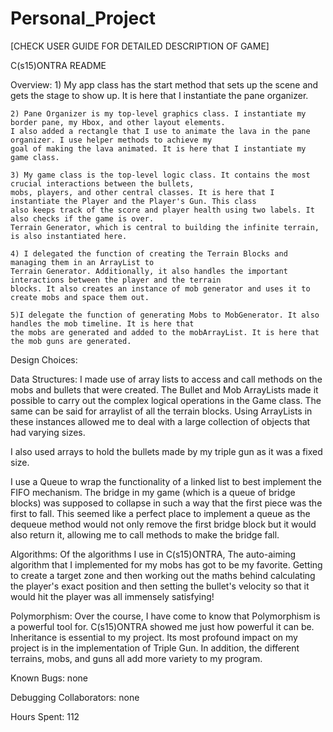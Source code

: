 # Personal_Project

[CHECK USER GUIDE FOR DETAILED DESCRIPTION OF GAME]

C(s15)ONTRA README

Overview:
    1) My app class has the start method that sets up the scene and gets the stage to show up. It is here that I
    instantiate the pane organizer.
    
    2) Pane Organizer is my top-level graphics class. I instantiate my border pane, my Hbox, and other layout elements.
    I also added a rectangle that I use to animate the lava in the pane organizer. I use helper methods to achieve my
    goal of making the lava animated. It is here that I instantiate my game class.
    
    3) My game class is the top-level logic class. It contains the most crucial interactions between the bullets,
    mobs, players, and other central classes. It is here that I instantiate the Player and the Player's Gun. This class
    also keeps track of the score and player health using two labels. It also checks if the game is over.
    Terrain Generator, which is central to building the infinite terrain, is also instantiated here.
    
    4) I delegated the function of creating the Terrain Blocks and managing them in an ArrayList to
    Terrain Generator. Additionally, it also handles the important interactions between the player and the terrain
    blocks. It also creates an instance of mob generator and uses it to create mobs and space them out.
    
    5)I delegate the function of generating Mobs to MobGenerator. It also handles the mob timeline. It is here that
    the mobs are generated and added to the mobArrayList. It is here that the mob guns are generated.
    
Design Choices:

Data Structures:
I made use of array lists to access and call methods on the mobs and bullets that were created. The Bullet
and Mob ArrayLists made it possible to carry out the complex logical operations in the Game class. The same can be
said for arraylist of all the terrain blocks. Using ArrayLists in these instances allowed me to deal with a
large collection of objects that had varying sizes.

I also used arrays to hold the bullets made by my triple gun as it was a fixed size.

I use a Queue to wrap the functionality of a linked list to best implement the FIFO mechanism. The bridge in my game
(which is a queue of bridge blocks) was supposed to collapse in such a way that the first piece was the first to fall.
This seemed like a perfect place to implement a queue as the dequeue method would not only remove the first
bridge block but it would also return it, allowing me to call methods to make the bridge fall.

Algorithms:
Of the algorithms I use in C(s15)ONTRA, The auto-aiming algorithm that I implemented for my mobs has got to be my favorite.
 Getting to create a target zone and then working out the maths behind calculating the player's exact position and
 then setting the bullet's velocity so that it would hit the player was all immensely satisfying!

Polymorphism:
Over the course, I have come to know that Polymorphism is a powerful tool for. C(s15)ONTRA showed me just how powerful it
can be. Inheritance is essential to my project. Its most profound impact on my project is in the implementation of
Triple Gun. In addition, the different terrains, mobs, and guns all add more variety to my program.



Known Bugs: none

Debugging Collaborators: none

Hours Spent: 112
